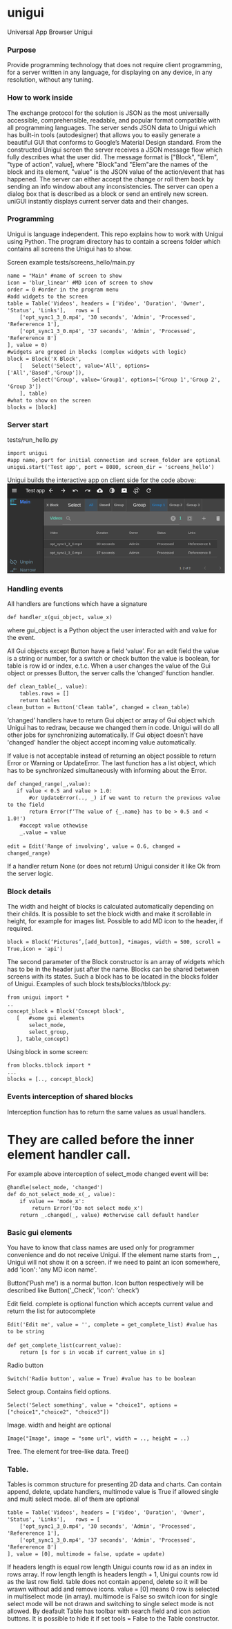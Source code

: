 # unigui #
Universal App Browser Unigui

### Purpose ###
Provide programming technology that does not require client programming, for a server written in any language, for displaying on any device, in any resolution, without any tuning.

### How to work inside ###
The exchange protocol for the solution is JSON as the most universally accessible, comprehensible, readable, and popular format compatible with all programming languages.  The server sends JSON data to Unigui which has built-in tools (autodesigner) that allows you to easily generate a beautiful GUI that conforms to Google’s Material Design standard.
From the constructed Unigui screen the server receives a JSON message flow which fully describes what the user did. The message format is ["Block", "Elem", "type of action", value], where "Block"and "Elem"are the names of the block and its element, "value" is the JSON value of the action/event that has happened.
The server can either accept the change or roll them back by sending an info window about any inconsistencies. The server can open a dialog box that is described as a block or send an entirely new screen. uniGUI instantly displays current server data and their changes. 

### Programming ###
Unigui is language independent. This repo explains how to work with Unigui using Python.
The program directory has to contain a screens folder which contains all screens the Unigui has to show.

Screen example tests/screens_hello/main.py
```
name = "Main" #name of screen to show
icon = 'blur_linear' #MD icon of screen to show
order = 0 #order in the program menu
#add widgets to the screen
table = Table('Videos', headers = ['Video', 'Duration', 'Owner', 'Status', 'Links'],   rows = [
    ['opt_sync1_3_0.mp4', '30 seconds', 'Admin', 'Processed', 'Refererence 1'],
    ['opt_sync1_3_0.mp4', '37 seconds', 'Admin', 'Processed', 'Refererence 8']
], value = 0)
#widgets are groped in blocks (complex widgets with logic)
block = Block('X Block', 
    [   Select('Select', value='All', options=['All','Based','Group']),
        Select('Group', value='Group1', options=['Group 1','Group 2', 'Group 3'])
    ], table)
#what to show on the screen
blocks = [block] 
```

### Server start ###
tests/run_hello.py
```
import unigui
#app name, port for initial connection and screen_folder are optional
unigui.start('Test app', port = 8080, screen_dir = 'screens_hello') 
```
Unigui builds the interactive app on client side for the code above:
![alt text](https://github.com/Claus1/unigui/blob/main/tests/screen1.png?raw=true)

### Handling events ###
All handlers are functions which have a signature
```
def handler_x(gui_object, value_x)
```
where gui_object is a Python object the user interacted with and value for the event.

All Gui objects except Button have a field ‘value’. 
For an edit field the value is a string or number, for a switch or check button the value is boolean, for table is row id or index, e.t.c.
When a user changes the value of the Gui object or presses Button, the server calls the ‘changed’ function handler.

```
def clean_table(_, value):
    tables.rows = []
    return tables
clean_button = Button('Clean table’, changed = clean_table)
```

‘changed’ handlers have to return Gui object or array of Gui object which Unigui has to redraw, because we changed them in code. Unigui will do all other jobs for synchronizing automatically. If Gui object doesn't have 'changed' handler the object accept incoming value automatically.

If value is not acceptable instead of returning an object possible to return Error or Warning or UpdateError. The last function has a list object, which has to be synchronized simultaneously with informing about the Error.

```
def changed_range(_,value):
   if value < 0.5 and value > 1.0:
       #or UpdateError(.., _) if we want to return the previous value to the field
       return Error(f‘The value of {_.name} has to be > 0.5 and < 1.0!') 
    #accept value othewise
    _.value = value

edit = Edit('Range of involving', value = 0.6, changed = changed_range)
```
If a handler return None (or does not return) Unigui consider it like Ok from the server logic.

### Block details ###
The width and height of blocks is calculated automatically depending on their childs. It is possible to set the block width and make it scrollable in height, for example for images list. Possible to add MD icon to the header, if required.
```
block = Block(‘Pictures’,[add_button], *images, width = 500, scroll = True,icon = 'api')
```
 
The second parameter of the Block constructor is an array of widgets which has to be in the header just after the name.
Blocks can be shared between screens with its states. Such a block has to be located in the blocks folder of Unigui.
Examples of such block tests/blocks/tblock.py:
```
from unigui import *
..
concept_block = Block('Concept block',
   [   #some gui elements       
       select_mode,
       select_group,
   ], table_concept)
```
 
Using block in some screen:
```
from blocks.tblock import *
...
blocks = [.., concept_block]
```

### Events interception of shared blocks ###
Interception function has to return the same values as usual handlers.
# They are called before the inner element handler call. #
For example above interception of select_mode changed event will be:
```
@handle(select_mode, 'changed')
def do_not_select_mode_x(_, value):
    if value == 'mode_x':
        return Error('Do not select mode_x')
    return _.changed(_, value) #otherwise call default handler
```

### Basic gui elements ###
You have to know that class names are used only for programmer convenience and do not receive Unigui.
If the element name starts from _ , Unigui will not show it on a screen.
if we need to paint an icon somewhere, add 'icon': 'any MD icon name'.

Button('Push me') is a normal button.
Icon button respectively will be described like Button('_Check', 'icon': 'check')

Edit field. complete is optional function which accepts current value and return the list for autocomplete
```
Edit('Edit me', value = '', complete = get_complete_list) #value has to be string

def get_complete_list(current_value):
    return [s for s in vocab if current_value in s]
```
Radio button 
```
Switch('Radio button', value = True) #value has to be boolean
```

Select group. Contains field options.
```
Select('Select something', value = "choice1", options = ["choice1","choice2", "choice3"]) 
```

Image. width and height are optional
```
Image("Image", image = "some url", width = .., height = ..)
```

Tree. The element for tree-like data.
Tree()

### Table. ### 
Tables is common structure for presenting 2D data and charts. Can contain append, delete, update handlers, multimode value is True if allowed single and multi select mode.
all of them are optional
```
table = Table('Videos', headers = ['Video', 'Duration', 'Owner', 'Status', 'Links'],   rows = [
    ['opt_sync1_3_0.mp4', '30 seconds', 'Admin', 'Processed', 'Refererence 1'],
    ['opt_sync1_3_0.mp4', '37 seconds', 'Admin', 'Processed', 'Refererence 8']
], value = [0], multimode = false, update = update)
```
If headers length is equal row length Unigui counts row id as an index in rows array.
If row length length is headers length + 1, Unigui counts row id as the last row field.
table does not contain append, delete so it will be wrawn without add and remove icons.  value = [0] means 0 row is selected 
in multiselect mode (in array). multimode is False so switch icon for single select mode will be not drawn and switching to single select mode is 
not allowed.
By deafault Table has toolbar with search field and icon action buttons. It is possible to hide it if set tools = False to the Table constructor.
















